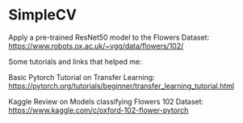 # SimpleCV
Apply a pre-trained ResNet50 model to the Flowers Dataset: https://www.robots.ox.ac.uk/~vgg/data/flowers/102/

Some tutorials and links that helped me:

Basic Pytorch Tutorial on Transfer Learning: https://pytorch.org/tutorials/beginner/transfer_learning_tutorial.html

Kaggle Review on Models classifying Flowers 102 Dataset: https://www.kaggle.com/c/oxford-102-flower-pytorch


